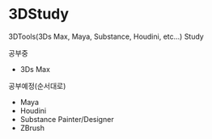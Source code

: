 # 3DStudy
3DTools(3Ds Max, Maya, Substance, Houdini, etc...) Study

공부중
- 3Ds Max

공부예정(순서대로)
- Maya
- Houdini
- Substance Painter/Designer
- ZBrush
